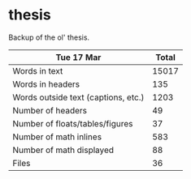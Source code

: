 thesis
======
Backup of the ol' thesis.

Tue 17 Mar | Total
---|---
Words in text| 15017
Words in headers| 135
Words outside text (captions, etc.)| 1203
Number of headers| 49
Number of floats/tables/figures| 37
Number of math inlines| 583
Number of math displayed| 88
Files| 36

